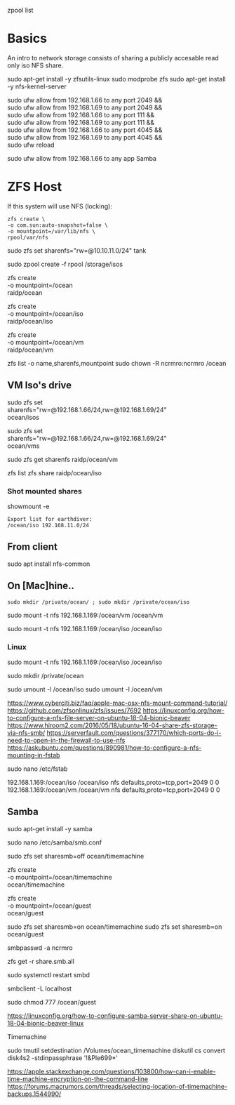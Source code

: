 
zpool list

# Basics
An intro to network storage consists of sharing a publicly accesable read only iso NFS share.

sudo apt-get install -y zfsutils-linux
sudo modprobe zfs
sudo apt-get install -y nfs-kernel-server

sudo ufw allow from 192.168.1.66 to any port 2049 && \
sudo ufw allow from 192.168.1.69 to any port 2049 && \
sudo ufw allow from 192.168.1.66 to any port 111 && \
sudo ufw allow from 192.168.1.69 to any port 111 && \
sudo ufw allow from 192.168.1.66 to any port 4045 && \
sudo ufw allow from 192.168.1.69 to any port 4045 && \
sudo ufw reload


sudo ufw allow from 192.168.1.66 to any app Samba

# ZFS Host
If this system will use NFS (locking):
```
zfs create \
-o com.sun:auto-snapshot=false \
-o mountpoint=/var/lib/nfs \
rpool/var/nfs
```
sudo zfs set sharenfs="rw=@10.10.11.0/24" tank



sudo zpool create -f rpool /storage/isos

zfs create \
-o mountpoint=/ocean \
raidp/ocean

zfs create \
-o mountpoint=/ocean/iso \
raidp/ocean/iso

zfs create \
-o mountpoint=/ocean/vm \
raidp/ocean/vm

zfs list -o name,sharenfs,mountpoint
sudo chown -R ncrmro:ncrmro /ocean


## VM Iso's drive

sudo zfs set \
sharenfs="rw=@192.168.1.66/24,rw=@192.168.1.69/24" \
ocean/isos

sudo zfs set \
sharenfs="rw=@192.168.1.66/24,rw=@192.168.1.69/24" \
ocean/vms


sudo zfs get sharenfs raidp/ocean/vm

zfs list
zfs share raidp/ocean/iso


### Shot mounted shares
showmount -e
````
Export list for earthdiver:
/ocean/iso 192.168.11.0/24
````

## From client

sudo apt install nfs-common



## On [Mac]hine..
`sudo mkdir /private/ocean/ ; sudo mkdir /private/ocean/iso`

sudo mount -t nfs 192.168.1.169:/ocean/vm /ocean/vm

sudo mount -t nfs 192.168.1.169:/ocean/iso /ocean/iso

### Linux
sudo mount -t nfs 192.168.1.169:/ocean/iso /ocean/iso


sudo mkdir /private/ocean



sudo umount -l /ocean/iso
sudo umount -l /ocean/vm


https://www.cyberciti.biz/faq/apple-mac-osx-nfs-mount-command-tutorial/
https://github.com/zfsonlinux/zfs/issues/7692
https://linuxconfig.org/how-to-configure-a-nfs-file-server-on-ubuntu-18-04-bionic-beaver
https://www.hiroom2.com/2016/05/18/ubuntu-16-04-share-zfs-storage-via-nfs-smb/
https://serverfault.com/questions/377170/which-ports-do-i-need-to-open-in-the-firewall-to-use-nfs
https://askubuntu.com/questions/890981/how-to-configure-a-nfs-mounting-in-fstab


sudo nano /etc/fstab

192.168.1.169:/ocean/iso    /ocean/iso    nfs    defaults,proto=tcp,port=2049    0 0
192.168.1.169:/ocean/vm    /ocean/vm    nfs    defaults,proto=tcp,port=2049    0 0


## Samba

sudo apt-get install -y samba

sudo nano /etc/samba/smb.conf

sudo zfs set sharesmb=off ocean/timemachine

zfs create \
-o mountpoint=/ocean/timemachine \
ocean/timemachine


zfs create \
-o mountpoint=/ocean/guest \
ocean/guest


sudo zfs set sharesmb=on ocean/timemachine
sudo zfs set sharesmb=on ocean/guest



smbpasswd -a ncrmro


zfs get -r share.smb.all

sudo systemctl restart smbd

smbclient -L localhost

sudo chmod 777 /ocean/guest


https://linuxconfig.org/how-to-configure-samba-server-share-on-ubuntu-18-04-bionic-beaver-linux



Timemachine

sudo tmutil setdestination /Volumes/ocean_timemachine
diskutil cs convert disk4s2 -stdinpassphrase '!&Ple699*'


https://apple.stackexchange.com/questions/103800/how-can-i-enable-time-machine-encryption-on-the-command-line
https://forums.macrumors.com/threads/selecting-location-of-timemachine-backups.1544990/